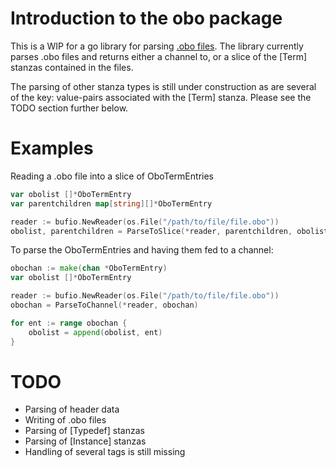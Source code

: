 # Introduction to the obo package

This is a WIP for a go library for parsing [.obo files](http://www.geneontology.org/GO.format.obo-1_2.shtml). The library currently parses .obo files and returns either a channel to, or a slice of the [Term] stanzas contained in the files.

The parsing of other stanza types is still under construction as are several of the key: value-pairs associated with the [Term] stanza. Please see the TODO section further below.



# Examples

Reading a .obo file into a slice of OboTermEntries


```Go
var obolist []*OboTermEntry
var parentchildren map[string][]*OboTermEntry

reader := bufio.NewReader(os.File("/path/to/file/file.obo"))
obolist, parentchildren = ParseToSlice(*reader, parentchildren, obolist)

```

To parse the OboTermEntries and having them fed to a channel:

```Go
obochan := make(chan *OboTermEntry)
var obolist []*OboTermEntry

reader := bufio.NewReader(os.File("/path/to/file/file.obo"))
obochan = ParseToChannel(*reader, obochan)

for ent := range obochan {
	obolist = append(obolist, ent)
}

```


# TODO

* Parsing of header data
* Writing of .obo files
* Parsing of [Typedef] stanzas
* Parsing of [Instance] stanzas
* Handling of several tags is still missing

